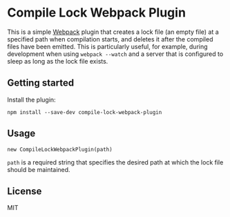 # Compile Lock Webpack Plugin

This is a simple [Webpack](http://webpack.github.io/) plugin that creates a lock file (an empty file) at a specified path when compilation starts, and deletes it after the compiled files have been emitted. This is particularly useful, for example, during development when using `webpack --watch` and a server that is configured to sleep as long as the lock file exists.

## Getting started

Install the plugin:

```
npm install --save-dev compile-lock-webpack-plugin
```

## Usage

`new CompileLockWebpackPlugin(path)`

`path` is a required string that specifies the desired path at which the lock file should be maintained.

## License

MIT
